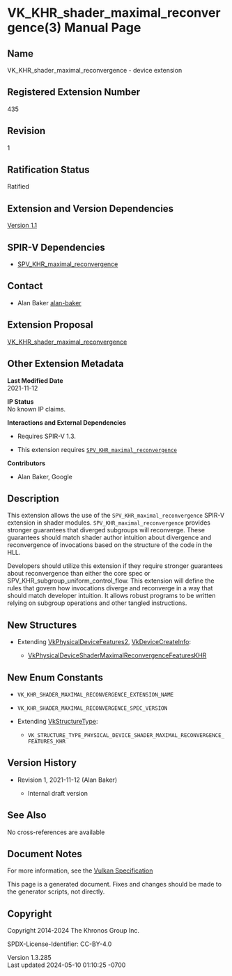 # VK_KHR_shader_maximal_reconvergence(3) Manual Page

## Name

VK_KHR_shader_maximal_reconvergence - device extension



## <a href="#_registered_extension_number" class="anchor"></a>Registered Extension Number

435

## <a href="#_revision" class="anchor"></a>Revision

1

## <a href="#_ratification_status" class="anchor"></a>Ratification Status

Ratified

## <a href="#_extension_and_version_dependencies" class="anchor"></a>Extension and Version Dependencies

[Version 1.1](#versions-1.1)  

## <a href="#_spir_v_dependencies" class="anchor"></a>SPIR-V Dependencies

- [SPV_KHR_maximal_reconvergence](https://htmlpreview.github.io/?https://github.com/KhronosGroup/SPIRV-Registry/blob/main/extensions/KHR/SPV_KHR_maximal_reconvergence.html)

## <a href="#_contact" class="anchor"></a>Contact

- Alan Baker <a
  href="https://github.com/KhronosGroup/Vulkan-Docs/issues/new?body=%5BVK_KHR_shader_maximal_reconvergence%5D%20@alan-baker%0A*Here%20describe%20the%20issue%20or%20question%20you%20have%20about%20the%20VK_KHR_shader_maximal_reconvergence%20extension*"
  target="_blank" rel="nofollow noopener"><em></em>alan-baker</a>

## <a href="#_extension_proposal" class="anchor"></a>Extension Proposal

[VK_KHR_shader_maximal_reconvergence](https://github.com/KhronosGroup/Vulkan-Docs/tree/main/proposals/VK_KHR_shader_maximal_reconvergence.adoc)

## <a href="#_other_extension_metadata" class="anchor"></a>Other Extension Metadata

**Last Modified Date**  
2021-11-12

**IP Status**  
No known IP claims.

**Interactions and External Dependencies**  
- Requires SPIR-V 1.3.

- This extension requires
  [`SPV_KHR_maximal_reconvergence`](https://htmlpreview.github.io/?https://github.com/KhronosGroup/SPIRV-Registry/blob/main/extensions/KHR/SPV_KHR_maximal_reconvergence.html)

**Contributors**  
- Alan Baker, Google

## <a href="#_description" class="anchor"></a>Description

This extension allows the use of the `SPV_KHR_maximal_reconvergence`
SPIR-V extension in shader modules. `SPV_KHR_maximal_reconvergence`
provides stronger guarantees that diverged subgroups will reconverge.
These guarantees should match shader author intuition about divergence
and reconvergence of invocations based on the structure of the code in
the HLL.

Developers should utilize this extension if they require stronger
guarantees about reconvergence than either the core spec or
SPV_KHR_subgroup_uniform_control_flow. This extension will define the
rules that govern how invocations diverge and reconverge in a way that
should match developer intuition. It allows robust programs to be
written relying on subgroup operations and other tangled instructions.

## <a href="#_new_structures" class="anchor"></a>New Structures

- Extending [VkPhysicalDeviceFeatures2](https://registry.khronos.org/vulkan/specs/1.3-extensions/man/html/VkPhysicalDeviceFeatures2.html),
  [VkDeviceCreateInfo](https://registry.khronos.org/vulkan/specs/1.3-extensions/man/html/VkDeviceCreateInfo.html):

  - [VkPhysicalDeviceShaderMaximalReconvergenceFeaturesKHR](https://registry.khronos.org/vulkan/specs/1.3-extensions/man/html/VkPhysicalDeviceShaderMaximalReconvergenceFeaturesKHR.html)

## <a href="#_new_enum_constants" class="anchor"></a>New Enum Constants

- `VK_KHR_SHADER_MAXIMAL_RECONVERGENCE_EXTENSION_NAME`

- `VK_KHR_SHADER_MAXIMAL_RECONVERGENCE_SPEC_VERSION`

- Extending [VkStructureType](https://registry.khronos.org/vulkan/specs/1.3-extensions/man/html/VkStructureType.html):

  - `VK_STRUCTURE_TYPE_PHYSICAL_DEVICE_SHADER_MAXIMAL_RECONVERGENCE_FEATURES_KHR`

## <a href="#_version_history" class="anchor"></a>Version History

- Revision 1, 2021-11-12 (Alan Baker)

  - Internal draft version

## <a href="#_see_also" class="anchor"></a>See Also

No cross-references are available

## <a href="#_document_notes" class="anchor"></a>Document Notes

For more information, see the <a
href="https://registry.khronos.org/vulkan/specs/1.3-extensions/html/vkspec.html#VK_KHR_shader_maximal_reconvergence"
target="_blank" rel="noopener">Vulkan Specification</a>

This page is a generated document. Fixes and changes should be made to
the generator scripts, not directly.

## <a href="#_copyright" class="anchor"></a>Copyright

Copyright 2014-2024 The Khronos Group Inc.

SPDX-License-Identifier: CC-BY-4.0

Version 1.3.285  
Last updated 2024-05-10 01:10:25 -0700
